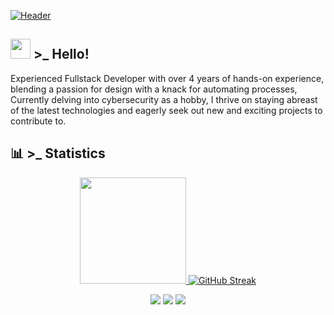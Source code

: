 [![Header](https://ik.imagekit.io/z3fr9lhps/Portfolio/GithubBanner.png?updatedAt=1712599595296 "Header")](https://github.com/kc1t)

## <img src="https://raw.githubusercontent.com/nixin72/nixin72/master/wave.gif" height="32px"/> >_ Hello! 
Experienced Fullstack Developer with over 4 years of hands-on experience, blending a passion for design with a knack for automating processes, Currently delving into cybersecurity as a hobby, I thrive on staying abreast of the latest technologies and eagerly seek out new and exciting projects to contribute to.

## 📊 >_ Statistics
<div align="center"> 

  <a href="https://github.com/Kc1t"><img height="170em" src="https://github-readme-stats.vercel.app/api/top-langs/?username=kc1t&layout=compact&langs_count=7&theme=radical"/>
  [![GitHub Streak](https://github-readme-streak-stats.herokuapp.com/?user=Kc1t&theme=radical)](https://git.io/streak-stats) 
</div>


<div align="center"> 
    <a href="https://www.behance.net/Kc_16?tracking_source=search_users|kau%C3%A3%20miguel" target="_blank" ><img src="https://img.shields.io/badge/Behance-1769ff?style=for-the-badge&logo=behance&logoColor=white" target="_blank"></a>
    <a href="https://z-p42.www.instagram.com/kaua_mtds/?hl=af" target="_blank" ><img src="https://img.shields.io/badge/-Instagram-%23E4405F?style=for-the-badge&logo=instagram&logoColor=white" target="_blank"></a>
    <a href="https://www.linkedin.com/in/kau%C3%A3-miguel-a107b71b9"><img src="https://img.shields.io/badge/-LinkedIn-%230077B5?style=for-the-badge&logo=linkedin&logoColor=white" target="_blank"></a>
</div>
